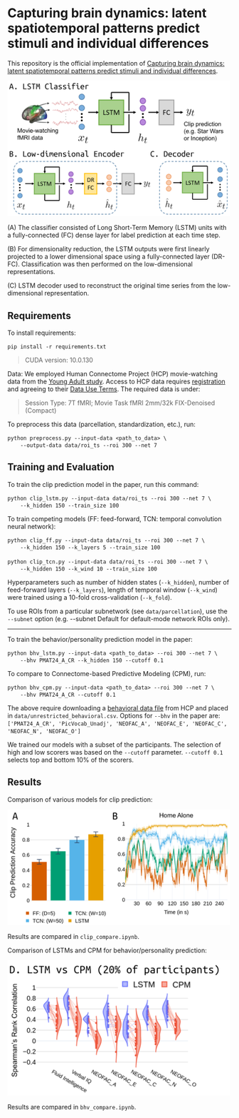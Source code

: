 # Capturing brain dynamics: latent spatiotemporal patterns predict stimuli and individual differences 

This repository is the official implementation of [Capturing brain dynamics: latent spatiotemporal patterns predict stimuli and individual differences](https://arxiv.org/abs/2030.12345). 

<img src="./figures/fig_lstm.PNG" alt="graphic" width="500"/>

(A) The classifier consisted of Long Short-Term Memory (LSTM) units with a fully-connected (FC) dense layer for label prediction at each time step.

(B) For dimensionality reduction, the LSTM outputs were first linearly projected to a lower dimensional space using a fully-connected layer (DR-FC). Classification was then performed on the low-dimensional representations.

(C) LSTM decoder used to reconstruct the original time series from the low-dimensional representation.

## Requirements

To install requirements:

```setup
pip install -r requirements.txt
```

> CUDA version: 10.0.130 

Data: We employed Human Connectome Project (HCP) movie-watching data from the [Young Adult study](https://www.humanconnectome.org/study/hcp-young-adult). Access to HCP data requires [registration](https://db.humanconnectome.org) and agreeing to their [Data Use Terms](https://www.humanconnectome.org/study/hcp-young-adult/data-use-terms). The required data is under:
> Session Type: 7T fMRI; Movie Task fMRI 2mm/32k FIX-Denoised (Compact)

To preprocess this data (parcellation, standardization, etc.), run:

```
python preprocess.py --input-data <path_to_data> \
    --output-data data/roi_ts --roi 300 --net 7
```

## Training and Evaluation

To train the clip prediction model in the paper, run this command:

```
python clip_lstm.py --input-data data/roi_ts --roi 300 --net 7 \
    --k_hidden 150 --train_size 100
```

To train competing models (FF: feed-forward, TCN: temporal convolution neural network):
```
python clip_ff.py --input-data data/roi_ts --roi 300 --net 7 \
    --k_hidden 150 --k_layers 5 --train_size 100

python clip_tcn.py --input-data data/roi_ts --roi 300 --net 7 \
    --k_hidden 150 --k_wind 10 --train_size 100
```

Hyperparameters such as number of hidden states (`--k_hidden`), number of feed-forward layers (`--k_layers`), length of temporal window (`--k_wind`) were trained using a 10-fold cross-validation (`--k_fold`). 

To use ROIs from a particular subnetwork (see `data/parcellation`), use the `--subnet` option (e.g. --subnet Default for default-mode network ROIs only).

---

To train the behavior/personality prediction model in the paper:
```
python bhv_lstm.py --input-data <path_to_data> --roi 300 --net 7 \
    --bhv PMAT24_A_CR --k_hidden 150 --cutoff 0.1
```
To compare to Connectome-based Predictive Modeling (CPM), run:
```
python bhv_cpm.py --input-data <path_to_data> --roi 300 --net 7 \
    --bhv PMAT24_A_CR --cutoff 0.1
```

The above require downloading a [behavioral data file](https://db.humanconnectome.org/data/projects/HCP_1200) from HCP and placed in `data/unrestricted_behavioral.csv`.
Options for `--bhv` in the paper are: `['PMAT24_A_CR', 'PicVocab_Unadj',
        'NEOFAC_A', 'NEOFAC_E', 'NEOFAC_C',
        'NEOFAC_N', 'NEOFAC_O']`

We trained our models with a subset of the participants. The selection of high and low scorers was based on the `--cutoff` parameter. `--cutoff 0.1` selects top and bottom 10% of the scorers.

## Results

Comparison of various models for clip prediction:

<img src="./figures/fig_clip_compare.PNG" alt="Clip prediction accuracy" width="500"/>

Results are compared in `clip_compare.ipynb`.

Comparison of LSTMs and CPM for behavior/personality prediction:

<img src="./figures/fig_bhv_compare.PNG" alt="Clip prediction accuracy" width="500"/>

Results are compared in `bhv_compare.ipynb`.